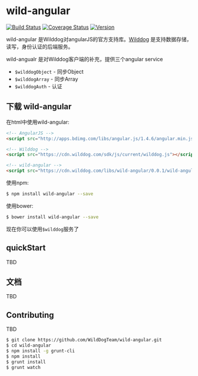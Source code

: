 
# wild-angular


[![Build Status](https://travis-ci.org/WildDogTeam/wild-angular.svg?branch=master)](https://travis-ci.org/WildDogTeam/wild-angular)
[![Coverage Status](https://coveralls.io/repos/WildDogTeam/wild-angular/badge.svg?branch=master&service=github)](https://coveralls.io/github/WildDogTeam/wild-angular?branch=master)
[![Version](https://badge.fury.io/gh/WildDogTeam%2Fwild-angular.svg)](http://badge.fury.io/gh/WildDogTeam%2Fwild-angular)

wild-angular 是Wilddog对angularJS的官方支持库。[Wilddog](http://www.wilddog.com/?utm_medium=web&utm_source=wild-angular) 是支持数据存储，读写，身份认证的后端服务。

wild-angualr 是对Wilddog客户端的补充，提供三个angular service
  * `$wilddogObject` - 同步Object
  * `$wilddogArray` - 同步Array
  * `$wilddogAuth` - 认证
## 下载 wild-angular

在html中使用wild-angular:

```html
<!-- AngularJS -->
<script src="http://apps.bdimg.com/libs/angular.js/1.4.6/angular.min.js"></script>

<!-- Wilddog -->
<script src="https://cdn.wilddog.com/sdk/js/current/wilddog.js"></script>

<!-- wild-angular -->
<script src="https://cdn.wilddog.com/libs/wild-angular/0.0.1/wild-angular.min.js"></script>
```
使用npm:

```bash
$ npm install wild-angular --save
```

使用bower:
```bash
$ bower install wild-angular --save
```


现在你可以使用`$wilddog`服务了
## quickStart

TBD

## 文档

TBD



## Contributing

TBD

```bash
$ git clone https://github.com/WildDogTeam/wild-angular.git
$ cd wild-angular            
$ npm install -g grunt-cli  
$ npm install               
$ grunt install             
$ grunt watch              
```


